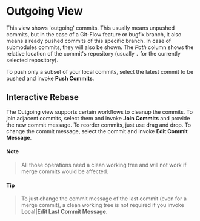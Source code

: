 # Outgoing View

This view shows 'outgoing' commits. This usually means unpushed commits,
but in the case of a Git-Flow feature or bugfix branch, it also means
already pushed commits of this specific branch. In case of submodules
commits, they will also be shown. The *Path* column shows the relative
location of the commit's repository (usually `.` for the currently
selected repository).

To push only a subset of your local commits, select the latest commit to
be pushed and invoke **Push Commits**.

## Interactive Rebase

The Outgoing view supports certain workflows to cleanup the commits. To
join adjacent commits, select them and invoke **Join Commits** and
provide the new commit message. To reorder commits, just use drag and
drop. To change the commit message, select the commit and invoke **Edit
Commit Message**.


#### Note
>
>
>All those operations need a clean working tree and will not work if
>merge commits would be affected.
>
>


#### Tip
>
>
>To just change the commit message of the last commit (even for a merge
>commit), a clean working tree is not required if you invoke
>**Local\|Edit Last Commit Message**.
>
>
